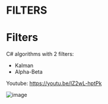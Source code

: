 # FILTERS
 
# Filters

C# algorithms with 2 filters:
- Kalman
- Alpha-Beta

Youtube: https://youtu.be/IZ2wL-hptPk

![image](https://github.com/user-attachments/assets/cbae4442-7856-4578-ac98-b9247b472cb9)
